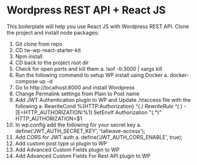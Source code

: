# Wordpress REST API + React JS

This boilerplate will help you use React JS with Wordpress REST API.
Clone the project and install node packages:

1.	Git clone from repo
2.	CD tw-wp-react-starter-kit
3.	Npm install
4.	CD back to the project root dir
5.	Check for open ports and kill them
a.	lsof -ti:3000 | xargs kill
6.	Run the following command to setup WP install using Docker
	a. docker-compose up -d
7.	Go to http://localhost:8000 and install Wordpress
8.	Change Permalink settings from Plain to Post name
9.	Add JWT Authentication plugin to WP and
Update .htaccess file with the following
	a. RewriteCond %{HTTP:Authorization} ^(.*)
   	RewriteRule ^(.*) - [E=HTTP_AUTHORIZATION:%1]
SetEnvIf Authorization "(.*)" HTTP_AUTHORIZATION=$1
10. In wp.config add the following for your secret key
	a. define('JWT_AUTH_SECRET_KEY', 'tallwave-access');
11. Add CORS for JWT auth
	a. define('JWT_AUTH_CORS_ENABLE', true);
12. Add custom post type ui plugin to WP
13. Add Advanced Custom Fields plugin to WP
14. Add Advanced Custom Fields For Rest API plugin to WP 
